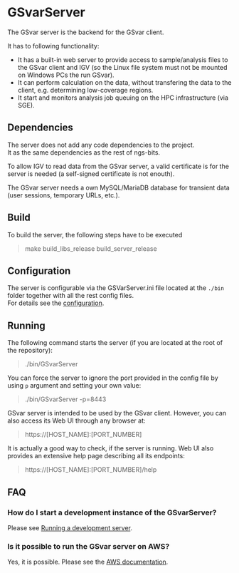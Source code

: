 # GSvarServer

The GSvar server is the backend for the GSvar client.

It has to following functionality:

* It has a built-in web server to provide access to sample/analysis files to the GSvar client and IGV (so the Linux file system must not be mounted on Windows PCs the run GSvar). 
* It can perform calculation on the data, without transfering the data to the client, e.g. determining low-coverage regions.
* It start and monitors analysis job queuing on the HPC infrastructure (via SGE).

## Dependencies

The server does not add any code dependencies to the project.  
It as the same dependencies as the rest of ngs-bits.

To allow IGV to read data from the GSvar server, a valid certificate is for the server is needed (a self-signed certificate is not enouth).

The GSvar server needs a own MySQL/MariaDB database for transient data (user sessions, temporary URLs, etc.).

## Build

To build the server, the following steps have to be executed

> make build_libs_release build_server_release

## Configuration

The server is configurable via the GSVarServer.ini file located at the `./bin` folder together with all the rest config files.  
For details see the [configuration](configuration.md).

## Running

The following command starts the server (if you are located at the root of the repository):
> ./bin/GSvarServer

You can force the server to ignore the port provided in the config file by using `p` argument and setting your own value:
> ./bin/GSvarServer -p=8443

GSvar server is intended to be used by the GSvar client. However, you can also access its Web UI through any browser at:
> https://[HOST_NAME]:[PORT_NUMBER]

It is actually a good way to check, if the server is running. Web UI also provides an extensive help page describing all its endpoints:
> https://[HOST_NAME]:[PORT_NUMBER]/help


## FAQ

### How do I start a development instance of the GSvarServer?

Please see [Running a development server](development_instance.md).

### Is it possible to run the GSvar server on AWS?

Yes, it is possible. Please see the [AWS documentation](run_gsvar_in_aws_cloud.md).
